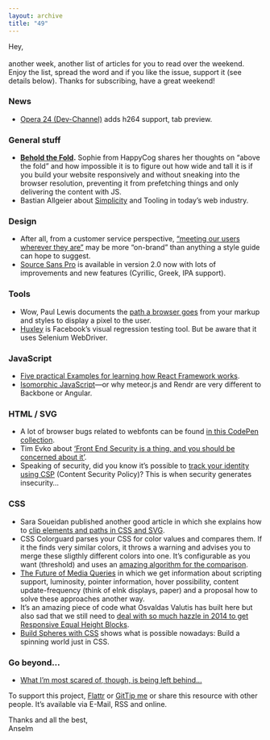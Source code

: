 ```yaml
---
layout: archive
title: "49"
---
```


Hey,<br>
<br>
another week, another list of articles for you to read over the weekend. Enjoy the list, spread the word and if you like the issue, support it (see details below). Thanks for subscribing, have a great weekend!

### News

- [Opera 24 (Dev-Channel)](http://blogs.opera.com/desktop/2014/07/opera-developer-24-changes-tab-preview-html5-h-264-video-support/) adds h264 support, tab preview.

### General stuff

- **[Behold the Fold](http://cognition.happycog.com/article/behold-the-fold).** Sophie from HappyCog shares her thoughts on “above the fold” and how impossible it is to figure out how wide and tall it is if you build your website responsively and without sneaking into the browser resolution, preventing it from prefetching things and only delivering the content with JS.
- Bastian Allgeier about [Simplicity](http://bastianallgeier.com/notes/simplicity) and Tooling in today’s web industry.

### Design

- After all, from a customer service perspective, [“meeting our users wherever they are”](https://the-pastry-box-project.net/scott-jehl/2014-july-7) may be more “on-brand” than anything a style guide can hope to suggest.
- [Source Sans Pro](http://blog.typekit.com/2014/07/09/source-sans-v2/) is available in version 2.0 now with lots of improvements and new features (Cyrillic, Greek, IPA support).

### Tools

- Wow, Paul Lewis documents the [path a browser goes](http://aerotwist.com/blog/pixels-are-expensive/) from your markup and styles to display a pixel to the user.
- [Huxley](https://github.com/facebook/huxley) is Facebook’s visual regression testing tool. But be aware that it uses Selenium WebDriver.

### JavaScript

- [Five practical Examples for learning how React Framework works](http://tutorialzine.com/2014/07/5-practical-examples-for-learning-facebooks-react-framework/).
- [Isomorphic JavaScript](http://blog.mwaysolutions.com/2014/06/27/isomorphic-javascript-script-build-awesome-webapps-with-the-best-of-two-worlds/)—or why meteor.js and Rendr are very different to Backbone or Angular.

### HTML / SVG

- A lot of browser bugs related to webfonts can be found [in this CodePen collection](http://codepen.io/collection/ijEJq/).
- Tim Evko about [‘Front End Security is a thing, and you should be concerned about it’](http://web-design-weekly.com/2014/07/09/front-end-security-thing-concerned/).
- Speaking of security, did you know it’s possible to [track your identity using CSP](http://words.zemn.me/csp) (Content Security Policy)? This is when security generates insecurity…

### CSS

- Sara Soueidan published another good article in which she explains how to [clip elements and paths in CSS and SVG](http://sarasoueidan.com/blog/css-svg-clipping/).
- CSS Colorguard parses your CSS for color values and compares them. If it the finds very similar colors, it throws a warning and advises you to merge these sligthly different colors into one. It’s configurable as you want (threshold) and uses an [amazing algorithm for the comparison](https://github.com/markusn/color-diff).
- [The Future of Media Queries](http://www.slideshare.net/yiibu/the-future-of-mediaqueries) in which we get information about scripting support, luminosity, pointer information, hover possibility, content update-frequency (think of eInk displays, paper) and a proposal how to solve these approaches another way.
- It’s an amazing piece of code what Osvaldas Valutis has built here but also sad that we still need to [deal with so much hazzle in 2014 to get Responsive Equal Height Blocks](http://osvaldas.info/responsive-equal-height-blocks).
- [Build Spheres with CSS](https://medium.com/css-tutorials/css-spheres-aab1a341deb2) shows what is possible nowadays: Build a spinning world just in CSS.

### Go beyond…

- [What I’m most scared of, though, is being left behind…](https://the-pastry-box-project.net/ed-finkler/2014-July-6)

To support this project, [Flattr](http://goo.gl/dDWsTF) or [GitTip me](http://goo.gl/cnqtOc) or share this resource with other people. It’s available via E-Mail, RSS and online.

Thanks and all the best,<br>
Anselm

